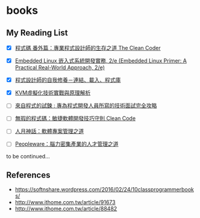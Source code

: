 # books

## My Reading List

* [x] [程式碼 番外篇：專業程式設計師的生存之道 The Clean Coder](http://www.books.com.tw/products/0010598217)
 
* [x] [Embedded Linux 嵌入式系統開發實務, 2/e (Embedded Linux Primer: A Practical Real-World Approach, 2/e)](https://www.tenlong.com.tw/products/9789574429646)

* [x] [程式設計師的自我修養－連結、載入、程式庫](https://www.tenlong.com.tw/products/9789861818283)

* [x] [KVM虛擬化技術實戰與原理解析](http://yongluo2013.github.io/comments-for-kvm-book/)

* [ ] [來自程式的試鍊 : 專為程式開發人員所寫的技術面試完全攻略](http://www.books.com.tw/products/0010552926)

* [ ] [無瑕的程式碼：敏捷軟體開發技巧守則 Clean Code](http://www.books.com.tw/products/0010579897)

* [ ] [人月神話：軟體專案管理之道](http://www.books.com.tw/products/0010254508)

* [ ] [Peopleware：腦力密集產業的人才管理之道](https://www.tenlong.com.tw/products/9789866031632)


to be continued...

## References

* https://softnshare.wordpress.com/2016/02/24/10classprogrammerbooks/
* http://www.ithome.com.tw/article/91673
* http://www.ithome.com.tw/article/88482
